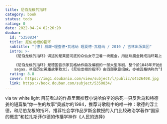 ```yaml
---
title: 尼伯龙根的指环
category: book
status: todo
rating: 0
date: 2022-04-24 02:26:20
douban:
  id: "5350834"
  title: 尼伯龙根的指环
  subtitle: "[德] 威廉•理查德•瓦格纳 理夏德·瓦格纳 / 2010 / 吉林出版集团"
  intro: >-
    《尼伯龙根的指环》讲述的是莱茵河底的众仙女守卫着一块魔金，用这块魔金铸成指环戴上后就能统治世界，但此人必须抛弃爱情。尼伯龙根侏儒阿尔贝里希盗得魔金铸成指环，成了世界之王。众神之主沃坦建造供诸神栖居的瓦尔哈拉宫的计划给故事带来了波澜。之后，英雄齐格蒙德赢得了指环，但他却遭到了背叛引来杀身之祸。齐格蒙德的情人、沃坦的女儿女武神布仑希尔德把这指环带回了莱茵河。最终，众神们的栖居之地瓦尔哈拉宫付之一炬。

    《尼伯龙根的指环》是德国音乐家瓦格纳作曲及编剧的一部大型乐剧，整个於1848年开始创作，至1874年完成，历时共26年。创作灵感来自北欧神话内的故事及人物，特别是冰岛家族传说（Icelanders'
    sagas，冰岛历史英雄故事散文）。《尼伯龙根的指环》由四部歌剧组成，亦被瓦格纳称为“舞台节庆典三日剧及前夕”。同名影片根据德国民间诗史《尼白龙根之歌》和北欧《沃尔松格传说》改编。讲述的是一个年轻铁匠齐格弗里德的故事。
  rating: 8.8
  cover: https://img1.doubanio.com/view/subject/l/public/s4526408.jpg
  link: https://book.douban.com/subject/5350834/
---
```


via tw white light 目前看过的作品里面推荐小说哈伯李的杀死一只反舌鸟和特德姜的短篇集“你一生的故事”奥威尔的1984，推荐诗歌剧中的唯一神：歌德的浮士德，和尼伯龙根的指环，推荐社会学作品罗斯金教授的入门比较政治学著作“国家的概念”和拉扎斯菲尔德的传播学神作《人民的选择》